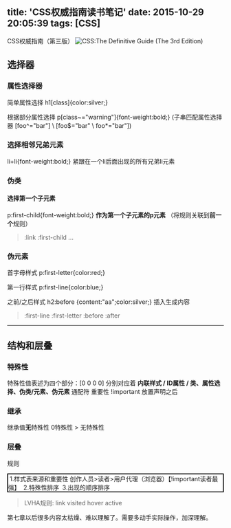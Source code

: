 title: 'CSS权威指南读书笔记'
date: 2015-10-29 20:05:39
tags: [CSS]
---
CSS权威指南（第三版）
![CSS:The Definitive Guide (The 3rd Edition)](http://img3.douban.com/lpic/s2921314.jpg)

## 选择器
### 属性选择器
简单属性选择	h1[class]{color:silver;}

根据部分属性选择  p[class~="warning"]{font-weight:bold;}
(子串匹配属性选择器 [foo^="bar"] \\ [foo$="bar" \\ foo*="bar"])
<!-- more -->
### 选择相邻兄弟元素
li+li{font-weight:bold;} 紧跟在一个li后面出现的所有兄弟li元素

### 伪类
#### 选择第一个子元素 
p:first-child{font-weight:bold;} **作为第一个子元素的p元素**
（将规则关联到**前一个**规则）
> :link :first-child ...

### 伪元素 
首字母样式 p:first-letter{color:red;}

第一行样式 p:first-line{color:blue;}

之前/之后样式 h2:before {content:"aa";color:silver;} 插入生成内容

>:first-line :first-letter :before :after 

***
## 结构和层叠
### 特殊性
特殊性值表述为四个部分：[0 0 0 0]
分别对应着 **内联样式 / ID属性 / 类、属性选择、伪类/元素、伪元素**
通配符
重要性 !important 放置声明之后

### 继承
继承值**无**特殊性
0特殊性 > 无特殊性

### 层叠
规则
<div style = "border:2px solid black;background:#FFF;">&nbsp;1.样式表来源和重要性 创作人员>读者>用户代理（浏览器）【!important读者最强】
&nbsp;2.特殊性排序
&nbsp;3.出现的顺序排序
</div>

>LVHA规则:  link visited hover active

第七章以后很多内容太枯燥、难以理解了。需要多动手实际操作，加深理解。